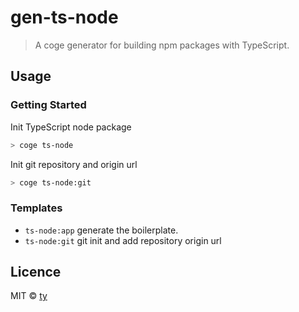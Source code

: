 # gen-ts-node

> A coge generator for building npm packages with TypeScript.

## Usage

### Getting Started

Init TypeScript node package

```bash
> coge ts-node
```

Init git repository and origin url

```bash
> coge ts-node:git
```

### Templates

- `ts-node:app` generate the boilerplate.
- `ts-node:git` git init and add repository origin url

## Licence

MIT &copy; [ty](towyuan@outlook.com>)

